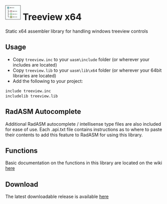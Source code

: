 # ![](../../assets/Treeview.png) Treeview x64

Static x64 assembler library for handling windows treeview controls

## Usage

* Copy `treeview.inc` to your `uasm\include` folder (or wherever your includes are located)
* Copy `treeview.lib` to your `uasm\lib\x64` folder (or wherever your 64bit libraries are located)
* Add the following to your project:
```assembly
include treeview.inc
includelib treeview.lib
```

## RadASM Autocomplete
Additional RadASM autocomplete / intellisense type files are also included for ease of use. Each .api.txt file contains instructions as to where to paste their contents to add this feature to RadASM for using this library.

## Functions

Basic documentation on the functions in this library are located on the wiki [here](https://github.com/mrfearless/libraries/wiki/Treeview-x64-Functions)

## Download

The latest downloadable release is available [here](https://github.com/mrfearless/libraries/blob/master/releases/Treeview_x64.zip?raw=true)